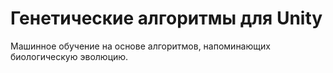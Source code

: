 # Генетические алгоритмы для Unity

Машинное обучение на основе алгоритмов, напоминающих биологическую эволюцию.

